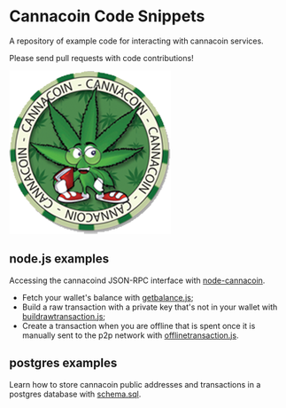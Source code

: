 # Cannacoin Code Snippets

A repository of example code for interacting with cannacoin services. 

Please send pull requests with code contributions!

![To the moon!](img/cannacoin.png)

## node.js examples
Accessing the cannacoind JSON-RPC interface with [node-cannacoin](https://github.com/countable/node-cannacoin).

 - Fetch your wallet's balance with [getbalance.js](nodejs/getbalance.js);
 - Build a raw transaction with a private key that's not in your wallet with [buildrawtransaction.js](nodejs/buildrawtransaction.js);
 - Create a transaction when you are offline that is spent once it is manually sent to the p2p network with [offlinetransaction.js](nodejs/offlinetransaction.js).

## postgres examples
Learn how to store cannacoin public addresses and transactions in a postgres database with [schema.sql](postgres/schema.sql).
